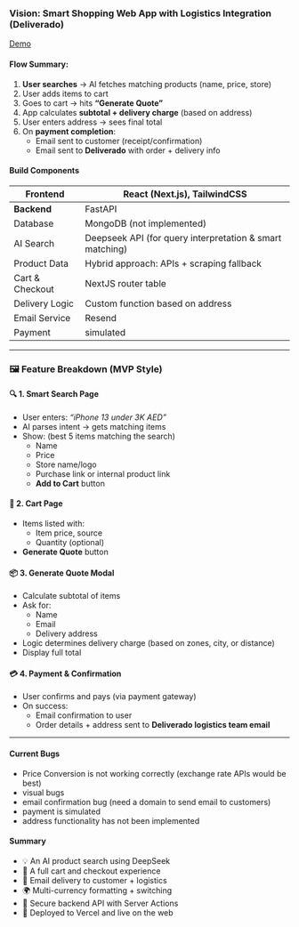 ###  **Vision: Smart Shopping Web App with Logistics Integration (Deliverado)**

[Demo](https://delivarado.vercel.app)
####  Flow Summary:

1. **User searches** → AI fetches matching products (name, price, store)
2. User adds items to cart
3. Goes to cart → hits **“Generate Quote”**
4. App calculates **subtotal + delivery charge** (based on address)
5. User enters address → sees final total
6. On **payment completion**:
    - Email sent to customer (receipt/confirmation)
    - Email sent to **Deliverado** with order + delivery info

#### Build Components

| **Frontend**    | React (Next.js), TailwindCSS                             |
| --------------- | -------------------------------------------------------- |
| **Backend**     | FastAPI                                                  |
| Database        | MongoDB (not implemented)                                |
| AI Search       | Deepseek API (for query interpretation & smart matching) |
| Product Data    | Hybrid approach: APIs + scraping fallback                |
| Cart & Checkout | NextJS router table                                      |
| Delivery Logic  | Custom function based on address                         |
| Email Service   | Resend                                                   |
| Payment         | simulated                                                |

---

### 🖼️ **Feature Breakdown (MVP Style)**

#### 🔍 **1. Smart Search Page**

- User enters: _“iPhone 13 under 3K AED”_
- AI parses intent → gets matching items
- Show: (best 5 items matching the search)
    - Name
    - Price
    - Store name/logo       
    - Purchase link or internal product link
    - **Add to Cart** button

#### 🛒 **2. Cart Page**

- Items listed with:
    - Item price, source       
    - Quantity (optional)
- **Generate Quote** button

#### 📦 **3. Generate Quote Modal**

- Calculate subtotal of items
- Ask for:
    - Name
    - Email
    - Delivery address
- Logic determines delivery charge (based on zones, city, or distance)
- Display full total

#### 💳 **4. Payment & Confirmation**

- User confirms and pays (via payment gateway)
- On success:
    - Email confirmation to user
    - Order details + address sent to **Deliverado logistics team email**

---
#### Current Bugs
- Price Conversion is not working correctly (exchange rate APIs would be best)
- visual bugs
- email confirmation bug (need a domain to send email to customers)
- payment is simulated
- address functionality has not been implemented 


#### Summary
- 💡 An AI product search using DeepSeek
- 🛒 A full cart and checkout experience
- 💌 Email delivery to customer + logistics  
- 🌍 Multi-currency formatting + switching
- 🔐 Secure backend API with Server Actions
- 🚀 Deployed to Vercel and live on the web
